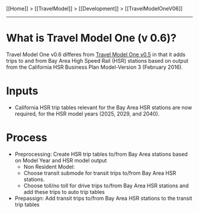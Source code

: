[[Home]] > [[TravelModel]] > [[Development]] > [[TravelModelOneV06]]

---

# What is Travel Model One (v 0.6)?

Travel Model One v0.6 differes from [Travel Model One v0.5](TravelModelOneV05) in that it adds trips to and from Bay Area High Speed Rail (HSR) stations based on output from the California HSR Business Plan Model-Version 3 (February 2016).

# Inputs
* California HSR trip tables relevant for the Bay Area HSR stations are now required, for the HSR model years (2025, 2029, and 2040).

# Process
* Preprocessing: Create HSR trip tables to/from Bay Area stations based on Model Year and HSR model output
  * Non Resident Model:
  * Choose transit submode for transit trips to/from Bay Area HSR stations.
  * Choose toll/no toll for drive trips to/from Bay Area HSR stations and add these trips to auto trip tables
* Prepassign: Add transit trips to/from Bay Area HSR stations to the transit trip tables